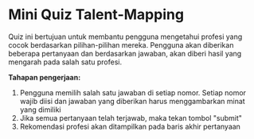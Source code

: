 # Mini Quiz Talent-Mapping
Quiz ini bertujuan untuk membantu pengguna mengetahui profesi yang cocok berdasarkan pilihan-pilihan mereka. Pengguna akan diberikan beberapa pertanyaan dan berdasarkan jawaban, akan diberi hasil yang mengarah pada salah satu profesi.

**Tahapan pengerjaan:**
1. Pengguna memilih salah satu jawaban di setiap nomor. Setiap nomor wajib diisi dan jawaban yang diberikan harus menggambarkan minat yang dimiliki
2. Jika semua pertanyaan telah terjawab, maka tekan tombol "submit"
3. Rekomendasi profesi akan ditampilkan pada baris akhir pertanyaan

